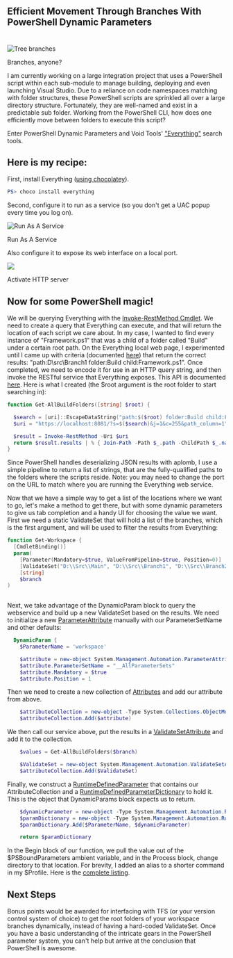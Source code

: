 ## Efficient Movement Through Branches With PowerShell Dynamic Parameters 
#
![Tree branches](https://intellitect.com/wp-content/uploads/2016/10/tree-439171_640-300x225.jpg "Moving Quickly Among Branches With PowerShell Dynamic Parameters")

Branches, anyone?

I am currently working on a large integration project that uses a PowerShell script within each sub-module to manage building, deploying and even launching Visual Studio. Due to a reliance on code namespaces matching with folder structures, these PowerShell scripts are sprinkled all over a large directory structure. Fortunately, they are well-named and exist in a predictable sub folder. Working from the PowerShell CLI, how does one efficiently move between folders to execute this script?

Enter PowerShell Dynamic Parameters and Void Tools' ["Everything"](https://www.voidtools.com/) search tools.

## Here is my recipe:

First, install Everything ([using chocolatey](https://chocolatey.org/packages/Everything)).

```powershell
PS> choco install everything
```

Second, configure it to run as a service (so you don't get a UAC popup every time you log on).

![Run As A Service](https://intellitect.com/wp-content/uploads/2016/10/2016-10-17-17_09_44-h1860-biztalk-dev-H1860-Remote-Desktop-Connection-300x292.png "Moving Quickly Among Branches With PowerShell Dynamic Parameters")

Run As A Service

Also configure it to expose its web interface on a local port.

![](https://intellitect.com/wp-content/uploads/2016/10/2016-10-17-17_09_20-h1860-biztalk-dev-H1860-Remote-Desktop-Connection-300x292.png)

Activate HTTP server

## Now for some PowerShell magic!

We will be querying Everything with the [Invoke-RestMethod Cmdlet](https://technet.microsoft.com/en-us/library/hh849971.aspx). We need to create a query that Everything can execute, and that will return the location of each script we care about. In my case, I wanted to find every instance of "Framework.ps1" that was a child of a folder called "Build" under a certain root path. On the Everything local web page, I experimented until I came up with criteria (documented [here](https://www.voidtools.com/support/everything/searching/)) that return the correct results: "path:D\\src\\Branch1 folder:Build child:Framework.ps1". Once completed, we need to encode it for use in an HTTP query string, and then invoke the RESTful service that Everything exposes. This API is documented [here](https://www.voidtools.com/support/everything/http/). Here is what I created (the $root argument is the root folder to start searching in):

```powershell
function Get-AllBuildFolders([string] $root) {

  $search = [uri]::EscapeDataString("path:$($root) folder:Build child:Framework.ps1")
  $uri = "https://localhost:8081/?s=$($search)&j=1&c=255&path_column=1"

  $result = Invoke-RestMethod -Uri $uri
  return $result.results | % { Join-Path -Path $_.path -ChildPath $_.name }
}
```

Since PowerShell handles deserializing JSON results with aplomb, I use a simple pipeline to return a list of strings, that are the fully-qualified paths to the folders where the scripts reside. Note: you may need to change the port on the URL to match where you are running the Everything web service.

Now that we have a simple way to get a list of the locations where we want to go, let's make a method to get there, but with some dynamic parameters to give us tab completion and a handy UI for choosing the value we want. First we need a static ValidateSet that will hold a list of the branches, which is the first argument, and will be used to filter the results from Everything:

```powershell
function Get-Workspace {
  [CmdletBinding()]
  param(
    [Parameter(Mandatory=$true, ValueFromPipeline=$true, Position=0)]
    [ValidateSet("D:\\Src\\Main", "D:\\Src\\Branch1", "D:\\Src\\Branch2")]
    [string]
    $branch
)
    
```

Next, we take advantage of the DynamicParam block to query the webservice and build up a new ValidateSet based on the results. We need to initialize a new [ParameterAttribute](https://msdn.microsoft.com/en-us/library/system.management.automation.parameterattribute(v=vs.85).aspx) manually with our ParameterSetName and other defaults:

```powershell
  DynamicParam {
    $ParameterName = 'workspace'

    $attribute = new-object System.Management.Automation.ParameterAttribute
    $attribute.ParameterSetName = "__AllParameterSets"
    $attribute.Mandatory = $true
    $attribute.Position = 1
```

Then we need to create a new collection of [Attributes](https://msdn.microsoft.com/en-us/library/system.attribute(v=vs.110).aspx) and add our attribute from above.

```powershell
    $attributeCollection = new-object -Type System.Collections.ObjectModel.Collection[System.Attribute]
    $attributeCollection.Add($attribute)
```

We then call our service above, put the results in a [ValidateSetAttribute](https://msdn.microsoft.com/en-us/library/system.management.automation.validatesetattribute(v=vs.85).aspx) and add it to the collection.

```powershell
    $values = Get-AllBuildFolders($branch)

    $ValidateSet = new-object System.Management.Automation.ValidateSetAttribute($values)
    $attributeCollection.Add($ValidateSet)
```

Finally, we construct a [RuntimeDefinedParameter](https://msdn.microsoft.com/en-us/library/system.management.automation.runtimedefinedparameter(v=vs.85).aspx) that contains our AttributeCollection and a [RuntimeDefinedParameterDictionary](https://msdn.microsoft.com/en-us/library/system.management.automation.runtimedefinedparameterdictionary(v=vs.85).aspx) to hold it. This is the object that DynamicParams block expects us to return.

```powershell
    $dynamicParameter = new-object -Type System.Management.Automation.RuntimeDefinedParameter($ParameterName, [string], $attributeCollection)
    $paramDictionary = new-object -Type System.Management.Automation.RuntimeDefinedParameterDictionary
    $paramDictionary.Add($ParameterName, $dynamicParameter)

    return $paramDictionary
```

In the Begin block of our function, we pull the value out of the $PSBoundParameters ambient variable, and in the Process block, change directory to that location. For brevity, I added an alias to a shorter command in my $Profile. Here is the [complete listing](https://gist.github.com/adamskt/21771391845cdd79397fc71ec6f54fd4).

## Next Steps

Bonus points would be awarded for interfacing with TFS (or your version control system of choice) to get the root folders of your workspace branches dynamically, instead of having a hard-coded ValidateSet. Once you have a basic understanding of the intricate gears in the PowerShell parameter system, you can't help but arrive at the conclusion that PowerShell is awesome.

